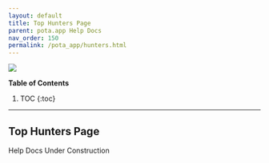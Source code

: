```yaml
---
layout: default
title: Top Hunters Page
parent: pota.app Help Docs
nav_order: 150
permalink: /pota_app/hunters.html
---
```


![](images/pota-256x256.png)


**Table of Contents**
1. TOC
{:toc}
---

## Top Hunters Page
Help Docs Under Construction